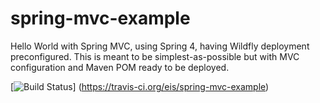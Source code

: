 spring-mvc-example
==================

Hello World with Spring MVC, using Spring 4, having Wildfly deployment
preconfigured. This is meant to be simplest-as-possible but with MVC
configuration and Maven POM ready to be deployed.

[![Build Status](https://api.travis-ci.org/eis/spring-mvc-example.svg?branch=master)]
(https://travis-ci.org/eis/spring-mvc-example)
